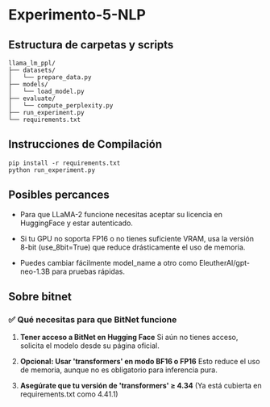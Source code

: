 # Experimento-5-NLP

## Estructura de carpetas y scripts

```
llama_lm_ppl/
├── datasets/
│   └── prepare_data.py
├── models/
│   └── load_model.py
├── evaluate/
│   └── compute_perplexity.py
├── run_experiment.py
└── requirements.txt
```

## Instrucciones de Compilación

```
pip install -r requirements.txt
python run_experiment.py
```

## Posibles percances

* Para que LLaMA-2 funcione necesitas aceptar su licencia en HuggingFace y estar autenticado.

* Si tu GPU no soporta FP16 o no tienes suficiente VRAM, usa la versión 8-bit (use_8bit=True) que reduce drásticamente el uso de memoria.

* Puedes cambiar fácilmente model_name a otro como EleutherAI/gpt-neo-1.3B para pruebas rápidas.

## Sobre bitnet

### ✅ Qué necesitas para que BitNet funcione

1. **Tener acceso a BitNet en Hugging Face** Si aún no tienes acceso, solicita el modelo desde su página oficial.

2. **Opcional: Usar 'transformers' en modo BF16 o FP16** Esto reduce el uso de memoria, aunque no es obligatorio para inferencia pura.

3. **Asegúrate que tu versión de 'transformers' ≥ 4.34** (Ya está cubierta en requirements.txt como 4.41.1)
